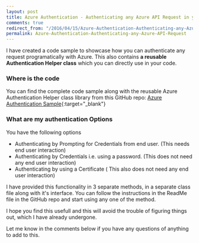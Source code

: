 ```yaml
---
layout: post
title: Azure Authentication - Authenticating any Azure API Request in your Application
comments: true
redirect_from: "/2016/04/15/Azure-Authentication-Authenticating-any-Azure-API-Request/"
permalink: Azure-Authentication-Authenticating-any-Azure-API-Request
---
```


I have created a code sample to showcase how you can authenticate any request programatically with Azure. 
This also contains **a reusable Authentication Helper class** which you can directly use in your code.

### Where is the code

You can find the complete code sample along with the reusable Azure Authentication Helper class library from this GitHub repo:
[Azure Authentication Sample](https://github.com/HarvestingClouds/AzureAuthentication){:target="_blank"}

### What are my authentication Options

You have the following options

 - Authenticating by Prompting for Credentials from end user. (This needs end user interaction)
 - Authenticating by Credentials i.e. using a password. (This does not need any end user interaction)
 - Authenticating by using a Certificate ( This also does not need any end user interaction)

I have provided this functionality in 3 separate methods, in a separate class file along with it's interface. 
You can follow the instructions in the ReadMe file in the GitHub repo and start using any one of the method.

I hope you find this usefull and this will avoid the trouble of figuring things out, which I have already undergone. 

Let me know in the comments below if you have any questions of anything to add to this.
